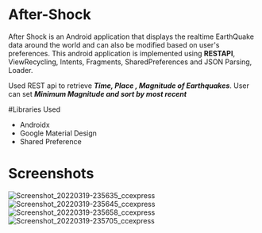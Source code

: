 # After-Shock
After Shock is an Android application that displays the realtime EarthQuake data around the world and can also be modified based on user's preferences.
This android application is implemented using **RESTAPI**, ViewRecycling, Intents, Fragments, SharedPreferences and JSON Parsing, Loader.

Used REST api to retrieve ***Time, Place , Magnitude of Earthquakes***.
User can set ***Minimum Magnitude and sort by most recent***

#Libraries Used
- Androidx
- Google Material Design
- Shared Preference

# Screenshots
![Screenshot_20220319-235635_ccexpress](https://user-images.githubusercontent.com/91596238/159133975-8bbca601-0601-4545-8366-6a0614b4ae1a.png)
![Screenshot_20220319-235645_ccexpress](https://user-images.githubusercontent.com/91596238/159133977-544ef294-e60a-46bf-91b6-21823f6f0344.png)
![Screenshot_20220319-235658_ccexpress](https://user-images.githubusercontent.com/91596238/159133976-56c0ec50-f07f-4fb6-9fef-d019d468e34b.png)
![Screenshot_20220319-235705_ccexpress](https://user-images.githubusercontent.com/91596238/159133974-1d6b9c72-a899-4992-9ec7-2dc4df60e4a6.png)
